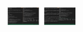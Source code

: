 <img src="https://github.com/piotrkica/SUU_Linkerd/blob/mkdocs/docs/img/plaintext_sniffing.png?raw=true" alt="graph1" height="40" style="vertical-align:top; margin:4px">

<img src="https://github.com/piotrkica/SUU_Linkerd/blob/mkdocs/docs/img/ciphertext_sniffing.png?raw=true" alt="graph1" height="40" style="vertical-align:top; margin:4px">
